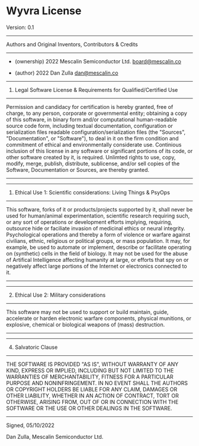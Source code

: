 Wyvra License
=============
Version: 0.1

*******************************************************************************
Authors and Original Inventors, Contributors & Credits
*******************************************************************************

* (ownership) 2022 Mescalin Semiconductor Ltd. <board@mescalin.co>

* (author)    2022 Dan Zulla <dan@mescalin.co>

*******************************************************************************
1. Legal Software License & Requirements for Qualified/Certified Use
*******************************************************************************
Permission and candidacy for certification is hereby granted, free of charge,
to any person, corporate or governmental entity; obtaining a copy of this
software, in binary form and/or computational human-readable source code form,
including textual documentation, configuration or serialization files
readable configuration/serialization files (the "Sources", "Documentation", or
"Software"), to deal in it on the firm condition and
commitment of ethical and environmentally considerate use. Continious inclusion
of this license in any software or significant portions of its code, or other
software created by it, is required. Unlimted rights to use, copy, modify,
merge, publish, distribute, sublicense, and/or sell copies of the Software,
Documentation or Sources, are thereby granted.
*******************************************************************************


*******************************************************************************
1. Ethical Use 1: Scientific considerations: Living Things & PsyOps
*******************************************************************************
This software, forks of it or products/projects supported by it, shall never
be used for human/animal experimentation, scientific research requiring such,
or any sort of operations or development efforts implying, requiring, outsource
hide or faciliate invasion of medicinal ethics or neural integrity.
Psychological operations and thereby a form of violence or warfare against
civilians, ethnic, religious or
political groups, or mass population. It may, for example, be used to automate
or implement, describe or facilitate operating on (synthetic) cells in the
field of biology. It may not be used for the abuse of Artifical Intelligence
affecting humanity at large, or efforts that spy on or negatively affect large
portions of the Internet or electronics connected to it.
*******************************************************************************


*******************************************************************************
2. Ethical Use 2: Military considerations
*******************************************************************************
This software may not be used to support or build maintain, guide, accelerate
or harden electronic warfare components, physical munitions, or explosive,
chemical or biological weapons of (mass) destruction.

*******************************************************************************


*******************************************************************************
4. Salvatoric Clause
*******************************************************************************
THE SOFTWARE IS PROVIDED "AS IS", WITHOUT WARRANTY OF ANY KIND, EXPRESS OR
IMPLIED, INCLUDING BUT NOT LIMITED TO THE WARRANTIES OF MERCHANTABILITY,
FITNESS FOR A PARTICULAR PURPOSE AND NONINFRINGEMENT. IN NO EVENT SHALL THE
AUTHORS OR COPYRIGHT HOLDERS BE LIABLE FOR ANY CLAIM, DAMAGES OR OTHER
LIABILITY, WHETHER IN AN ACTION OF CONTRACT, TORT OR OTHERWISE, ARISING FROM,
OUT OF OR IN CONNECTION WITH THE SOFTWARE OR THE USE OR OTHER DEALINGS IN THE
SOFTWARE.
*******************************************************************************


Signed, 05/10/2022 

Dan Zulla, Mescalin Semiconductor Ltd.
